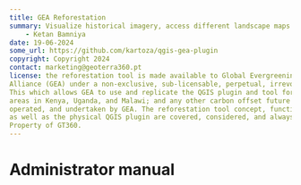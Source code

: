 ```yaml
---
title: GEA Reforestation
summary: Visualize historical imagery, access different landscape maps and generate reports for potential afforestation sites.
    - Ketan Bamniya
date: 19-06-2024
some_url: https://github.com/kartoza/qgis-gea-plugin
copyright: Copyright 2024
contact: marketing@geoterra360.pt
license: the reforestation tool is made available to Global Evergreening Global
Alliance (GEA) under a non-exclusive, sub-licensable, perpetual, irrevocable, royalty-free licence.
This which allows GEA to use and replicate the QGIS plugin and tool for the appointed project
areas in Kenya, Uganda, and Malawi; and any other carbon offset future project areas managed,
operated, and undertaken by GEA. The reforestation tool concept, functionality, and operations,
as well as the physical QGIS plugin are covered, considered, and always remain the Intellectual
Property of GT360.
---
```


# Administrator manual
<!-- Replace all of the titles with relevant titles -->
